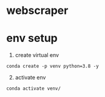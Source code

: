 # webscraper 

# env setup
1. create virtual env
```
conda create -p venv python=3.8 -y
```
2. activate env
```
conda activate venv/
```
